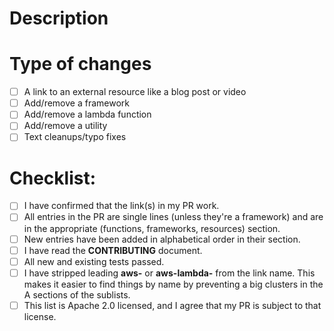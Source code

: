 <!--- Provide a general summary of your changes in the Title above -->
<!--- If you're unsure about anything in this checklist, don't hesitate to create a PR and ask. I'm happy to help! -->

# Description

<!--- Describe your changes in detail -->

# Type of changes

<!--- What types of changes does your submission introduce? Put an `x` in all the boxes that apply: -->

- [ ] A link to an external resource like a blog post or video
- [ ] Add/remove a framework
- [ ] Add/remove a lambda function
- [ ] Add/remove a utility
- [ ] Text cleanups/typo fixes

# Checklist:

<!--- Go over all the following points, and put an `x` in all the boxes that apply. -->

- [ ] I have confirmed that the link(s) in my PR work.
- [ ] All entries in the PR are single lines (unless they're a framework) and are in the appropriate (functions, frameworks, resources) section.
- [ ] New entries have been added in alphabetical order in their section.
- [ ] I have read the **CONTRIBUTING** document.
- [ ] All new and existing tests passed.
- [ ] I have stripped leading **aws-** or **aws-lambda-** from the link name. This makes it easier to find things by name by preventing a big clusters in the A sections of the sublists.
- [ ] This list is Apache 2.0 licensed, and I agree that my PR is subject to that license.
